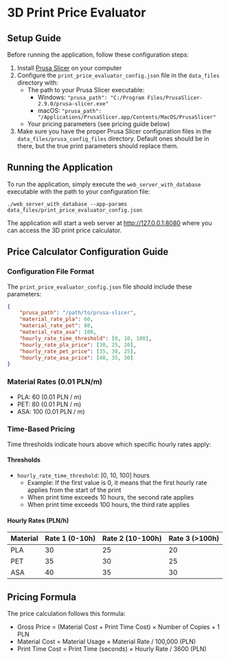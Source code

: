 # 3D Print Price Evaluator

## Setup Guide

Before running the application, follow these configuration steps:

1. Install [Prusa Slicer](https://www.prusa3d.com/prusaslicer/) on your computer
2. Configure the `print_price_evaluator_config.json` file in the `data_files` directory with:
   - The path to your Prusa Slicer executable:
     - Windows: `"prusa_path": "C:/Program Files/PrusaSlicer-2.9.0/prusa-slicer.exe"`
     - macOS: `"prusa_path": "/Applications/PrusaSlicer.app/Contents/MacOS/PrusaSlicer"`
   - Your pricing parameters (see pricing guide below)
3. Make sure you have the proper Prusa Slicer configuration files in the `data_files/prusa_config_files` directory.
Default ones should be in there, but the true print parameters should replace them.

## Running the Application

To run the application, simply execute the `web_server_with_database` executable with the path to your configuration file:

```
./web_server_with_database --app-params data_files/print_price_evaluator_config.json
```

The application will start a web server at http://127.0.0.1:8080 where you can access the 3D print price calculator.

## Price Calculator Configuration Guide

### Configuration File Format

The `print_price_evaluator_config.json` file should include these parameters:

```json
{
    "prusa_path": "/path/to/prusa-slicer",
    "material_rate_pla": 60,
    "material_rate_pet": 80,
    "material_rate_asa": 100,
    "hourly_rate_time_threshold": [0, 10, 100],
    "hourly_rate_pla_price": [30, 25, 20],
    "hourly_rate_pet_price": [35, 30, 25],
    "hourly_rate_asa_price": [40, 35, 30]
}
```

### Material Rates (0.01 PLN/m)
- PLA: 60 (0.01 PLN / m)
- PET: 80 (0.01 PLN / m)
- ASA: 100 (0.01 PLN / m)

### Time-Based Pricing
Time thresholds indicate hours above which specific hourly rates apply:

#### Thresholds
- `hourly_rate_time_threshold`: [0, 10, 100] hours
  - Example: If the first value is 0, it means that the first hourly rate applies from the start of the print
  - When print time exceeds 10 hours, the second rate applies
  - When print time exceeds 100 hours, the third rate applies

#### Hourly Rates (PLN/h)
| Material | Rate 1 (0-10h) | Rate 2 (10-100h) | Rate 3 (>100h) |
|----------|----------------|------------------|----------------|
| PLA      | 30             | 25               | 20             |
| PET      | 35             | 30               | 25             |
| ASA      | 40             | 35               | 30             |

## Pricing Formula

The price calculation follows this formula:
- Gross Price = (Material Cost + Print Time Cost) × Number of Copies + 1 PLN
- Material Cost = Material Usage × Material Rate / 100,000 (PLN)
- Print Time Cost = Print Time (seconds) × Hourly Rate / 3600 (PLN)


